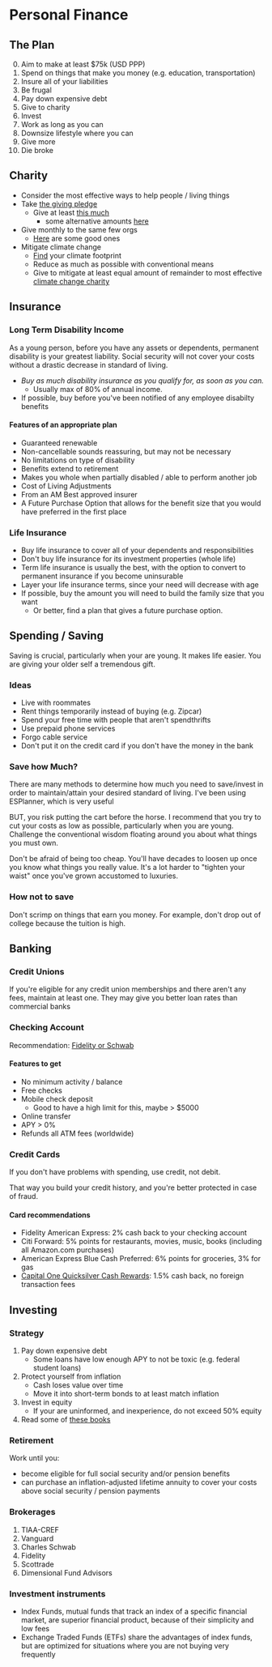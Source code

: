 # Personal Finance

## The Plan

0.  Aim to make at least $75k (USD PPP)
1.  Spend on things that make you money (e.g. education, transportation)
2.  Insure all of your liabilities
2.  Be frugal
3.  Pay down expensive debt
3.  Give to charity
4.  Invest
4.  Work as long as you can
4.  Downsize lifestyle where you can
4.  Give more
5.  Die broke

## Charity

*   Consider the most effective ways to help people / living things
*   Take
    [the giving pledge](http://www.thelifeyoucansave.org/TakethePledge.aspx)
    *   Give at least
        [this much](http://www.thelifeyoucansave.org/TakethePledge/HowMuch.aspx)
        *   some alternative amounts
            [here](http://www.givingonepercent.org.au/index.php/how-much-to-give/giving-guide)
*   Give monthly to the same few orgs
    *   [Here](http://www.givewell.org/charities/top-charities) are some good ones
*   Mitigate climate change
    *   [Find](http://coolclimate.berkeley.edu/carboncalculator) your climate footprint
    *   Reduce as much as possible with conventional means
    *   Give to mitigate at least equal amount of remainder to most effective
        [climate change charity](http://www.givingwhatwecan.org/where-to-give/charity-evaluation/climate-change)

## Insurance

### Long Term Disability Income

As a young person, before you have any assets or dependents, permanent disability is your greatest liability.
Social security will not cover your costs without a drastic decrease in standard of living.

*   *Buy as much disability insurance as you qualify for, as soon as you can.*
    *   Usually max of 80% of annual income.
*   If possible, buy before you've been notified of any employee disabilty benefits

#### Features of an appropriate plan

*   Guaranteed renewable
*   Non-cancellable sounds reassuring, but may not be necessary
*   No limitations on type of disability
*   Benefits extend to retirement
*   Makes you whole when partially disabled / able to perform another job
*   Cost of Living Adjustments
*   From an AM Best approved insurer
*   A Future Purchase Option that allows for the benefit size that you would have preferred in the first place

### Life Insurance

*   Buy life insurance to cover all of your dependents and responsibilities
*   Don't buy life insurance for its investment properties (whole life)
*   Term life insurance is usually the best, with the option to convert to permanent insurance if you become uninsurable
*   Layer your life insurance terms, since your need will decrease with age
*   If possible, buy the amount you will need to build the family size that you want
    *   Or better, find a plan that gives a future purchase option.

## Spending / Saving

Saving is crucial, particularly when your are young.
It makes life easier. You are giving your older self a tremendous gift.

### Ideas

*   Live with roommates
*   Rent things temporarily instead of buying (e.g. Zipcar)
*   Spend your free time with people that aren't spendthrifts
*   Use prepaid phone services
*   Forgo cable service
*   Don't put it on the credit card if you don't have the money in the bank

### Save how Much?

There are many methods to determine how much you need to save/invest in order to maintain/attain
your desired standard of living.
I've been using ESPlanner, which is very useful

BUT, you risk putting the cart before the horse.
I recommend that you try to cut your costs as low as possible, particularly when you are young.
Challenge the conventional wisdom floating around you about what things you must own.

Don't be afraid of being too cheap.
You'll have decades to loosen up once you know what things you really value.
It's a lot harder to "tighten your waist" once you've grown accustomed to luxuries.

### How not to save

Don't scrimp on things that earn you money.
For example, don't drop out of college because the tuition is high.

## Banking

### Credit Unions

If you're eligible for any credit union memberships and there aren't any fees, maintain at least one.
They may give you better loan rates than commercial banks

### Checking Account

Recommendation: [Fidelity or Schwab](http://bolesblogs.com/2012/12/03/schwab-investment-checking-vs-fidelity-cash-management/)

#### Features to get

*   No minimum activity / balance
*   Free checks
*   Mobile check deposit
    *   Good to have a high limit for this, maybe > $5000
*   Online transfer
*   APY > 0%
*   Refunds all ATM fees (worldwide)

### Credit Cards

If you don't have problems with spending, use credit, not debit.

That way you build your credit history, and you're better protected in case of fraud.

#### Card recommendations

*   Fidelity American Express: 2% cash back to your checking account
*   Citi Forward: 5% points for restaurants, movies, music, books (including all Amazon.com purchases)
*   American Express Blue Cash Preferred: 6% points for groceries, 3% for gas
*   [Capital One Quicksilver Cash Rewards](http://www.nerdwallet.com/blog/2013/capital-quicksilver-replaces-cash-offers-100-signup-bonus/):
    1.5% cash back, no foreign transaction fees

## Investing

### Strategy

1.  Pay down expensive debt
    *   Some loans have low enough APY to not be toxic (e.g. federal
        student loans)
2.  Protect yourself from inflation
    *   Cash loses value over time
    *   Move it into short-term bonds to at least match inflation
3.  Invest in equity
    *   If your are uninformed, and inexperience, do not exceed 50%
        equity
4.  Read some of [these books](http://www.efficientfrontier.com/reading.htm)

### Retirement

Work until you:

*   become eligible for full social security and/or pension benefits
*   can purchase an inflation-adjusted lifetime annuity to cover your
    costs above social security / pension payments

### Brokerages

1.  TIAA-CREF
2.  Vanguard
3.  Charles Schwab
4.  Fidelity
5.  Scottrade
6.  Dimensional Fund Advisors

### Investment instruments

*   Index Funds, mutual funds that track an index of a specific financial market,
    are superior financial product, because of their simplicity and low fees
*   Exchange Traded Funds (ETFs) share the advantages of index funds,
    but are optimized for situations where you are not buying very frequently
